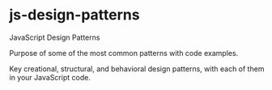 # js-design-patterns
JavaScript Design Patterns

Purpose of some of the most common patterns with code examples.

Key creational, structural, and behavioral design patterns, with each of them in your JavaScript code.